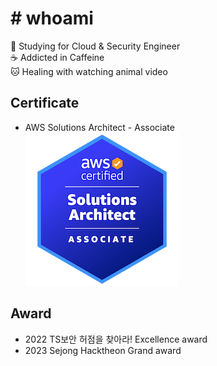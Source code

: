 # # whoami
📖 Studying for Cloud & Security Engineer  
☕ Addicted in Caffeine  
🐱 Healing with watching animal video 



## Certificate 
- AWS Solutions Architect - Associate  
[![aws-saa](./aws-certified-solutions-architect-associate.png)](https://www.credly.com/badges/2359d72b-111b-42b4-96f5-2645b605ad57/public_url)

## Award
- 2022 TS보안 허점을 찾아라! Excellence award
- 2023 Sejong Hacktheon Grand award
